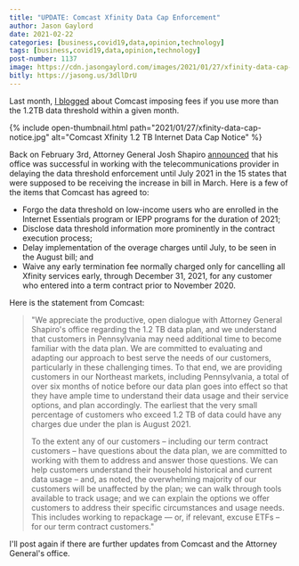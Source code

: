 ```yaml
---
title: "UPDATE: Comcast Xfinity Data Cap Enforcement"
author: Jason Gaylord
date: 2021-02-22
categories: [business,covid19,data,opinion,technology]
tags: [business,covid19,data,opinion,technology]
post-number: 1137
image: https://cdn.jasongaylord.com/images/2021/01/27/xfinity-data-cap-notice.jpg
bitly: https://jasong.us/3dllDrU
---
```


Last month, [I blogged](https://jasong.us/36h7TtT) about Comcast imposing fees if you use more than the 1.2TB data threshold within a given month.

{% include open-thumbnail.html path="2021/01/27/xfinity-data-cap-notice.jpg" alt="Comcast Xfinity 1.2 TB Internet Data Cap Notice" %}

Back on February 3rd, Attorney General Josh Shapiro [announced](http://jasong.us/3qrgJNN) that his office was successful in working with the telecommunications provider in delaying the data threshold enforcement until July 2021 in the 15 states that were supposed to be receiving the increase in bill in March. Here is a few of the items that Comcast has agreed to:

* Forgo the data threshold on low-income users who are enrolled in the Internet Essentials program or IEPP programs for the duration of 2021;
* Disclose data threshold information more prominently in the contract execution process;
* Delay implementation of the overage charges until July, to be seen in the August bill; and
* Waive any early termination fee normally charged only for cancelling all Xfinity services early, through December 31, 2021, for any customer who entered into a term contract prior to November 2020.

Here is the statement from Comcast:

> "We appreciate the productive, open dialogue with Attorney General Shapiro's office regarding the 1.2 TB data plan, and we understand that customers in Pennsylvania may need additional time to become familiar with the data plan. We are committed to evaluating and adapting our approach to best serve the needs of our customers, particularly in these challenging times. To that end, we are providing customers in our Northeast markets, including Pennsylvania, a total of over six months of notice before our data plan goes into effect so that they have ample time to understand their data usage and their service options, and plan accordingly. The earliest that the very small percentage of customers who exceed 1.2 TB of data could have any charges due under the plan is August 2021.
> 
> To the extent any of our customers – including our term contract customers – have questions about the data plan, we are committed to working with them to address and answer those questions.  We can help customers understand their household historical and current data usage – and, as noted, the overwhelming majority of our customers will be unaffected by the plan; we can walk through tools available to track usage; and we can explain the options we offer customers to address their specific circumstances and usage needs. This includes working to repackage  — or, if relevant, excuse ETFs – for our term contract customers."

I'll post again if there are further updates from Comcast and the Attorney General's office.